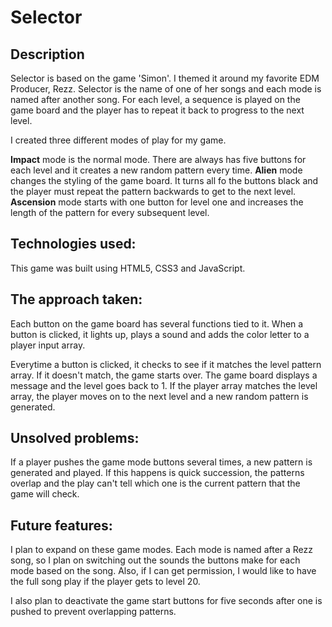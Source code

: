 # Selector 

## Description
Selector is based on the game 'Simon'.  I themed it around my favorite EDM Producer, Rezz.  Selector is the name of one of her songs and each mode is named after another song. For each level, a sequence is played on the game board and the player has to repeat it back to progress to the next level.  

I created three different modes of play for my game. 

**Impact** mode is the normal mode.  There are always has five buttons for each level and it creates a new random pattern every time.  **Alien** mode changes the styling of the game board.  It turns all fo the buttons black and the player must repeat the pattern backwards to get to the next level.  **Ascension** mode starts with one button for level one and increases the length of the pattern for every subsequent level. 

## Technologies used: 
This game was built using HTML5, CSS3 and JavaScript.

## The approach taken:
Each button on the game board has several functions tied to it.  When a button is clicked, it lights up, plays a sound and adds the color letter to a player input array.  

Everytime a button is clicked, it checks to see if it matches the level pattern array.  If it doesn't match, the game starts over.  The game board displays a message and the level goes back to 1.  If the player array matches the level array, the player moves on to the next level and a new random pattern is generated.  

## Unsolved problems:
If a player pushes the game mode buttons several times, a new pattern is generated and played.  If this happens is quick succession, the patterns overlap and the play can't tell which one is the current pattern that the game will check.

## Future features:
I plan to expand on these game modes.  Each mode is named after a Rezz song, so I plan on switching out the sounds the buttons make for each mode based on the song.  Also, if I can get permission, I would like to have the full song play if the player gets to level 20.

I also plan to deactivate the game start buttons for five seconds after one is pushed to prevent overlapping patterns.  
